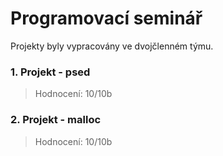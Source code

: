 # Programovací seminář  
Projekty byly vypracovány ve dvojčlenném týmu.
### 1. Projekt - psed
>Hodnocení: 10/10b  
### 2. Projekt - malloc
>Hodnocení: 10/10b  
